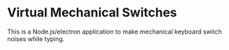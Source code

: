 # Virtual Mechanical Switches

This is a Node.js/electron application to make mechanical keyboard switch noises while typing.
